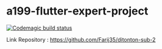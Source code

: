 # a199-flutter-expert-project

[![Codemagic build status](https://api.codemagic.io/apps/62d288e7726fce11dca97f46/62d288e7726fce11dca97f45/status_badge.svg)](https://codemagic.io/apps/62d288e7726fce11dca97f46/62d288e7726fce11dca97f45/latest_build)

Link Repository :
https://github.com/Farij35/ditonton-sub-2